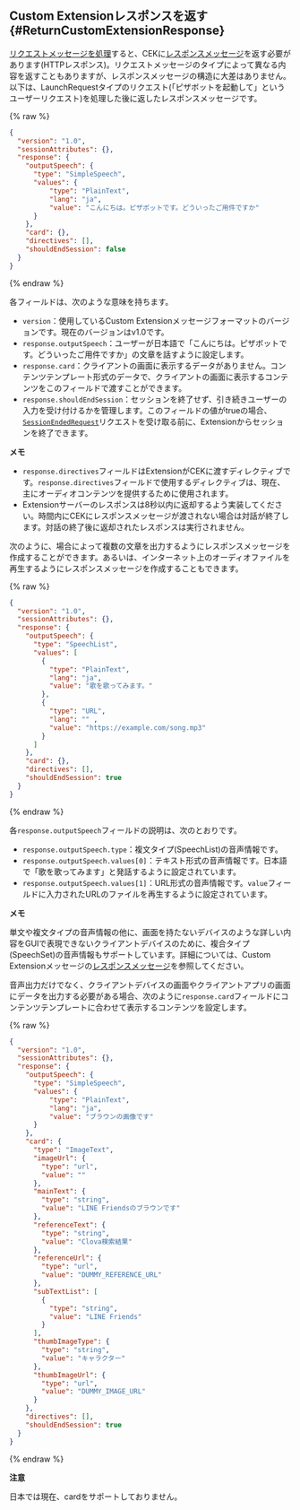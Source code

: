 ## Custom Extensionレスポンスを返す {#ReturnCustomExtensionResponse}
[リクエストメッセージを処理](#HandleCustomExtensionRequest)すると、CEKに[レスポンスメッセージ](/CEK/References/CEK_API.md#CustomExtResponseMessage)を返す必要があります(HTTPレスポンス)。リクエストメッセージのタイプによって異なる内容を返すこともありますが、レスポンスメッセージの構造に大差はありません。以下は、LaunchRequestタイプのリクエスト(「ピザボットを起動して」というユーザーリクエスト)を処理した後に返したレスポンスメッセージです。

{% raw %}
```json
{
  "version": "1.0",
  "sessionAttributes": {},
  "response": {
    "outputSpeech": {
      "type": "SimpleSpeech",
      "values": {
          "type": "PlainText",
          "lang": "ja",
          "value": "こんにちは。ピザボットです。どういったご用件ですか"
      }
    },
    "card": {},
    "directives": [],
    "shouldEndSession": false
  }
}
```
{% endraw %}

各フィールドは、次のような意味を持ちます。

* `version`：使用しているCustom Extensionメッセージフォーマットのバージョンです。現在のバージョンはv1.0です。
* `response.outputSpeech`：ユーザーが日本語で「こんにちは。ピザボットです。どういったご用件ですか」の文章を話すように設定します。
* `response.card`：クライアントの画面に表示するデータがありません。コンテンツテンプレート形式のデータで、クライアントの画面に表示するコンテンツをこのフィールドで渡すことができます。
* `response.shouldEndSession`：セッションを終了せず、引き続きユーザーの入力を受け付けるかを管理します。このフィールドの値がtrueの場合、[`SessionEndedRequest`](#HandleSessionEndedRequest)リクエストを受け取る前に、Extensionからセッションを終了できます。

<div class="note">
  <p><strong>メモ</strong></p>
  <p>
    <ul>
      <li><code>response.directives</code>フィールドはExtensionがCEKに渡すディレクティブです。<code>response.directives</code>フィールドで使用するディレクティブは、現在、主にオーディオコンテンツを提供するために使用されます。</li>
      <li>Extensionサーバーのレスポンスは8秒以内に返却するよう実装してください。時間内にCEKにレスポンスメッセージが渡されない場合は対話が終了します。対話の終了後に返却されたレスポンスは実行されません。</li>
    </ul>
  </p>
</div>

次のように、場合によって複数の文章を出力するようにレスポンスメッセージを作成することができます。あるいは、インターネット上のオーディオファイルを再生するようにレスポンスメッセージを作成することもできます。

{% raw %}
```json
{
  "version": "1.0",
  "sessionAttributes": {},
  "response": {
    "outputSpeech": {
      "type": "SpeechList",
      "values": [
        {
          "type": "PlainText",
          "lang": "ja",
          "value": "歌を歌ってみます。"
        },
        {
          "type": "URL",
          "lang": "" ,
          "value": "https://example.com/song.mp3"
        }
      ]
    },
    "card": {},
    "directives": [],
    "shouldEndSession": true
  }
}
```
{% endraw %}

各`response.outputSpeech`フィールドの説明は、次のとおりです。

* `response.outputSpeech.type`：複文タイプ(SpeechList)の音声情報です。
* `response.outputSpeech.values[0]`：テキスト形式の音声情報です。日本語で「歌を歌ってみます」と発話するように設定されています。
* `response.outputSpeech.values[1]`：URL形式の音声情報です。`value`フィールドに入力されたURLのファイルを再生するように設定されています。

<div class="note">
  <p><strong>メモ</strong></p>
  <p>単文や複文タイプの音声情報の他に、画面を持たないデバイスのような詳しい内容をGUIで表現できないクライアントデバイスのために、複合タイプ(SpeechSet)の音声情報もサポートしています。詳細については、Custom Extensionメッセージの<a href="/CEK/References/CEK_API.md#CustomExtResponseMessage">レスポンスメッセージ</a>を参照してください。</p>
</div>

音声出力だけでなく、クライアントデバイスの画面やクライアントアプリの画面にデータを出力する必要がある場合、次のように`response.card`フィールドにコンテンツテンプレートに合わせて表示するコンテンツを設定します。

{% raw %}
```json
{
  "version": "1.0",
  "sessionAttributes": {},
  "response": {
    "outputSpeech": {
      "type": "SimpleSpeech",
      "values": {
          "type": "PlainText",
          "lang": "ja",
          "value": "ブラウンの画像です"
      }
    },
    "card": {
      "type": "ImageText",
      "imageUrl": {
        "type": "url",
        "value": ""
      },
      "mainText": {
        "type": "string",
        "value": "LINE Friendsのブラウンです"
      },
      "referenceText": {
        "type": "string",
        "value": "Clova検索結果"
      },
      "referenceUrl": {
        "type": "url",
        "value": "DUMMY_REFERENCE_URL"
      },
      "subTextList": [
        {
          "type": "string",
          "value": "LINE Friends"
        }
      ],
      "thumbImageType": {
        "type": "string",
        "value": "キャラクター"
      },
      "thumbImageUrl": {
        "type": "url",
        "value": "DUMMY_IMAGE_URL"
      }
    },
    "directives": [],
    "shouldEndSession": true
  }
}
```
{% endraw %}

<div class="danger">
  <p><strong>注意</strong></p>
  <p>日本では現在、cardをサポートしておりません。</p>
</div>
